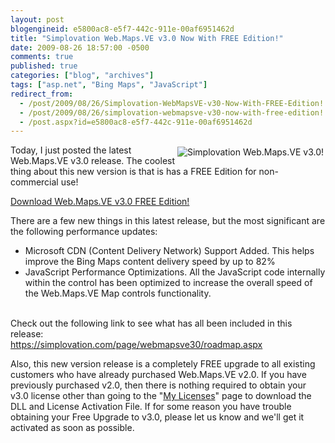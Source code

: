 ```yaml
---
layout: post
blogengineid: e5800ac8-e5f7-442c-911e-00af6951462d
title: "Simplovation Web.Maps.VE v3.0 Now With FREE Edition!"
date: 2009-08-26 18:57:00 -0500
comments: true
published: true
categories: ["blog", "archives"]
tags: ["asp.net", "Bing Maps", "JavaScript"]
redirect_from: 
  - /post/2009/08/26/Simplovation-WebMapsVE-v30-Now-With-FREE-Edition!
  - /post/2009/08/26/simplovation-webmapsve-v30-now-with-free-edition!
  - /post.aspx?id=e5800ac8-e5f7-442c-911e-00af6951462d
---
```

<!-- more -->

<a href="http://simplovation.com"><img style="float: right;margin: 3px;" src="http://simplovation.com/Files/Images/FocusAreaScreenshot.png" border="0" alt="Simplovation Web.Maps.VE v3.0!" /></a>Today, I just posted the latest Web.Maps.VE v3.0 release. The coolest thing about this new version is that is has a FREE Edition for non-commercial use!

<a href="http://simplovation.com/download/">Download Web.Maps.VE v3.0 FREE Edition!</a>

There are a few new things in this latest release, but the most significant are the following performance updates:
<ul>
<li> Microsoft CDN (Content Delivery Network) Support Added. This helps improve the Bing Maps content delivery speed by up to 82%</li>
<li>JavaScript Performance Optimizations. All the JavaScript code internally within the control has been optimized to increase the overall speed of the Web.Maps.VE Map controls functionality.</li>
</ul>

<br /> Check out the following link to see what has all been included in this release:<br /> <a href="https://simplovation.com/page/webmapsve30/roadmap.aspx">https://simplovation.com/page/webmapsve30/roadmap.aspx</a>

Also, this new version release is a completely FREE upgrade to all existing customers who have already purchased Web.Maps.VE v2.0. If you have previously purchased v2.0, then there is nothing required to obtain your v3.0 license other than going to the "<a href="http://simplovation.com/mylicenses/">My Licenses</a>" page to download the DLL and License Activation File. If for some reason you have trouble obtaining your Free Upgrade to v3.0, please let us know and we'll get it activated as soon as possible.
